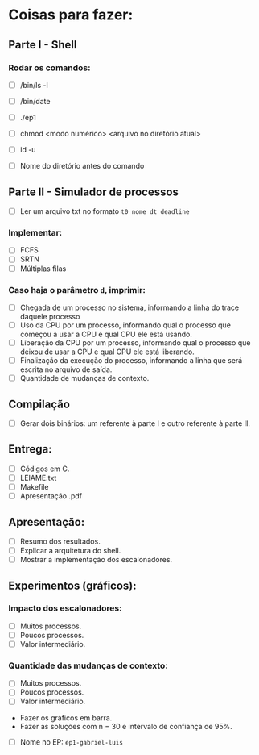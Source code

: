 # Coisas para fazer:

## Parte I - Shell

### Rodar os comandos:
- [ ] /bin/ls -l
- [ ] /bin/date
- [ ] ./ep1 <argumentos do EP1>
- [ ] chmod <modo numérico> <arquivo no diretório atual>
- [ ] id -u

- [ ] Nome do diretório antes do comando

## Parte II - Simulador de processos

- [ ] Ler um arquivo txt no formato
    `t0 nome dt deadline`

### Implementar:
- [ ] FCFS
- [ ] SRTN
- [ ] Múltiplas filas

### Caso haja o parâmetro `d`, imprimir:
- [ ] Chegada de um processo no sistema, informando a linha do trace daquele processo
- [ ] Uso da CPU por um processo, informando qual o processo que começou a usar a CPU e qual CPU ele está usando.
- [ ] Liberação da CPU por um processo, informando qual o processo que deixou de usar a CPU e qual CPU ele está liberando.
- [ ] Finalização da execução do processo, informando a linha que será escrita no arquivo de saída.
- [ ] Quantidade de mudanças de contexto.

## Compilação
- [ ] Gerar dois binários: um referente à parte I e outro referente à parte II.

## Entrega:
- [ ] Códigos em C.
- [ ] LEIAME.txt
- [ ] Makefile
- [ ] Apresentação .pdf

## Apresentação:
- [ ] Resumo dos resultados.
- [ ] Explicar a arquitetura do shell.
- [ ] Mostrar a implementação dos escalonadores.

## Experimentos (gráficos):

### Impacto dos escalonadores:
- [ ] Muitos processos.
- [ ] Poucos processos.
- [ ] Valor intermediário.

### Quantidade das mudanças de contexto:
- [ ] Muitos processos.
- [ ] Poucos processos.
- [ ] Valor intermediário.

- Fazer os gráficos em barra.
- Fazer as soluções com n = 30 e intervalo de confiança de 95%.

- [ ] Nome no EP:
    `ep1-gabriel-luis`
